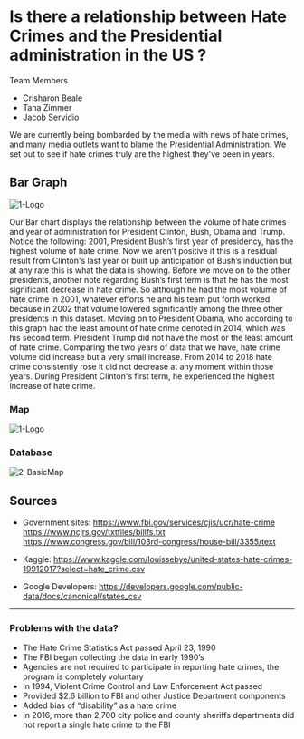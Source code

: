 # Is there a relationship between Hate Crimes and the Presidential administration in the US ?

Team Members 
* Crisharon Beale
* Tana Zimmer
* Jacob Servidio

We are currently being bombarded by the media with news of hate crimes, and many media outlets want to blame the Presidential Administration. We set out to see if hate crimes truly are the highest they've been in years.

## Bar Graph

![1-Logo](Images/1-Logo.png)

Our Bar chart displays the relationship between the volume of hate crimes and year of administration for President Clinton, Bush, Obama and Trump. Notice the following: 2001, President Bush’s first year of presidency, has the highest volume of hate crime. Now we aren’t positive if this is a residual result from Clinton's last year or built up anticipation of Bush’s induction but at any rate this is what the data is showing. Before we move on to the other presidents, another note regarding Bush’s first term is that he has the most significant decrease in hate crime. So although he had the most volume of hate crime in 2001, whatever efforts he and his team put forth worked because in 2002 that volume lowered significantly among the three other presidents in this dataset. Moving on to President Obama, who according to this graph had the least amount of hate crime denoted in 2014, which was his second term. President Trump did not have the most or the least amount of hate crime. Comparing the two years of data that we have, hate crime volume did increase but a very small increase. From 2014 to 2018 hate crime consistently rose it did not decrease at any moment within those years. During President Clinton's first term, he experienced the highest increase of hate crime.

### Map
![1-Logo](Images/1-Logo.png)


### Database

![2-BasicMap](Images/2-BasicMap.png)


## Sources

* Government sites: 
https://www.fbi.gov/services/cjis/ucr/hate-crime
https://www.ncjrs.gov/txtfiles/billfs.txt
https://www.congress.gov/bill/103rd-congress/house-bill/3355/text

* Kaggle:
https://www.kaggle.com/louissebye/united-states-hate-crimes-19912017?select=hate_crime.csv 

* Google Developers:
https://developers.google.com/public-data/docs/canonical/states_csv 

   
- - -
### Problems with the data?

* The Hate Crime Statistics Act passed April 23, 1990
* The FBI began collecting the data in early 1990’s
* Agencies are not required to participate in reporting hate crimes, the program is completely voluntary
* In 1994, Violent Crime Control and Law Enforcement Act passed
* Provided $2.6 billion to FBI and other Justice Department components
* Added bias of “disability” as a hate crime
* In 2016, more than 2,700 city police and county sheriffs departments did not report a single hate crime to the FBI
